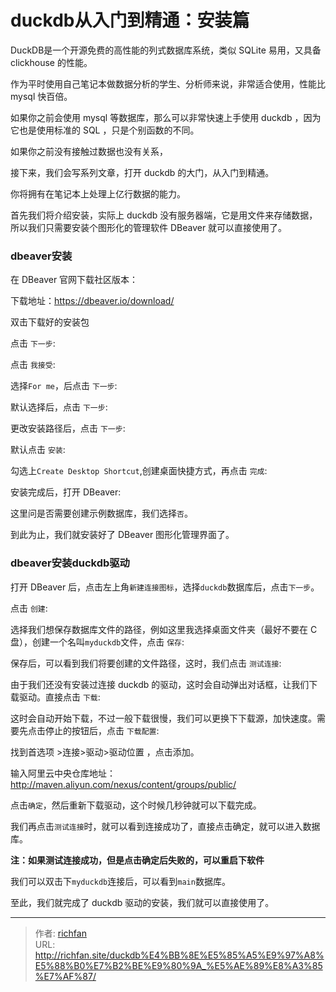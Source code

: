 # duckdb从入门到精通：安装篇


DuckDB是一个开源免费的高性能的列式数据库系统，类似 SQLite 易用，又具备 clickhouse 的性能。

作为平时使用自己笔记本做数据分析的学生、分析师来说，非常适合使用，性能比 mysql 快百倍。

如果你之前会使用 mysql 等数据库，那么可以非常快速上手使用 duckdb ，因为它也是使用标准的 SQL ，只是个别函数的不同。

如果你之前没有接触过数据也没有关系，

接下来，我们会写系列文章，打开 duckdb 的大门，从入门到精通。

你将拥有在笔记本上处理上亿行数据的能力。

首先我们将介绍安装，实际上 duckdb 没有服务器端，它是用文件来存储数据，所以我们只需要安装个图形化的管理软件 DBeaver 就可以直接使用了。


### dbeaver安装

在 DBeaver 官网下载社区版本：

下载地址：<https://dbeaver.io/download/>


双击下载好的安装包



点击 `下一步`:



点击 `我接受`:



选择`For me`，后点击 `下一步`:



默认选择后，点击 `下一步`:



更改安装路径后，点击 `下一步`:



默认点击 `安装`:



勾选上`Create Desktop Shortcut`,创建桌面快捷方式，再点击 `完成`:



安装完成后，打开 DBeaver:


这里问是否需要创建示例数据库，我们选择`否`。

到此为止，我们就安装好了 DBeaver 图形化管理界面了。


### dbeaver安装duckdb驱动

打开 DBeaver 后，点击左上角`新建连接图标`，选择`duckdb`数据库后，点击`下一步`。



点击 `创建`:



选择我们想保存数据库文件的路径，例如这里我选择桌面文件夹（最好不要在 C 盘），创建一个名叫`myduckdb`文件，点击 `保存`:



保存后，可以看到我们将要创建的文件路径，这时，我们点击 `测试连接`:



由于我们还没有安装过连接 duckdb 的驱动，这时会自动弹出对话框，让我们下载驱动。直接点击 `下载`:



这时会自动开始下载，不过一般下载很慢，我们可以更换下下载源，加快速度。需要先点击停止的按钮后，点击 `下载配置`:


找到首选项 &gt;连接&gt;驱动&gt;驱动位置 ，点击添加。

输入阿里云中央仓库地址： <http://maven.aliyun.com/nexus/content/groups/public/>



点击`确定`，然后重新下载驱动，这个时候几秒钟就可以下载完成。


我们再点击`测试连接`时，就可以看到连接成功了，直接点击确定，就可以进入数据库。

**注：如果测试连接成功，但是点击确定后失败的，可以重启下软件**

我们可以双击下`myduckdb`连接后，可以看到`main`数据库。



至此，我们就完成了 duckdb 驱动的安装，我们就可以直接使用了。




---

> 作者: [richfan](https://richfan.site/)  
> URL: http://richfan.site/duckdb%E4%BB%8E%E5%85%A5%E9%97%A8%E5%88%B0%E7%B2%BE%E9%80%9A_%E5%AE%89%E8%A3%85%E7%AF%87/  

